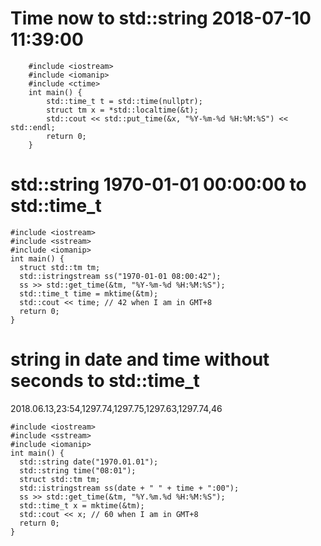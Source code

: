Time now to std::string 2018-07-10 11:39:00
===========================================
        
        #include <iostream>
        #include <iomanip>
        #include <ctime>
        int main() {
            std::time_t t = std::time(nullptr);
            struct tm x = *std::localtime(&t);
            std::cout << std::put_time(&x, "%Y-%m-%d %H:%M:%S") << std::endl;
            return 0;
        }


std::string 1970-01-01 00:00:00 to std::time_t
==============================================

    #include <iostream>
    #include <sstream>
    #include <iomanip>
    int main() {
      struct std::tm tm;
      std::istringstream ss("1970-01-01 08:00:42");
      ss >> std::get_time(&tm, "%Y-%m-%d %H:%M:%S");
      std::time_t time = mktime(&tm);
      std::cout << time; // 42 when I am in GMT+8
      return 0;
    }



string in date and time without seconds to std::time_t
======================================================

2018.06.13,23:54,1297.74,1297.75,1297.63,1297.74,46

    #include <iostream>
    #include <sstream>
    #include <iomanip>
    int main() {
      std::string date("1970.01.01");
      std::string time("08:01");
      struct std::tm tm;
      std::istringstream ss(date + " " + time + ":00");
      ss >> std::get_time(&tm, "%Y.%m.%d %H:%M:%S");
      std::time_t x = mktime(&tm);
      std::cout << x; // 60 when I am in GMT+8
      return 0;
    }